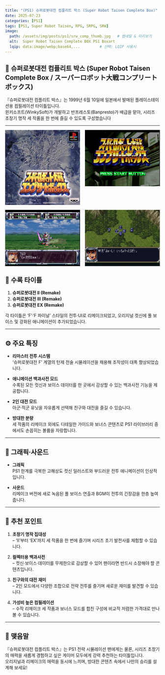 ```yaml
---
title: "(PS1) 슈퍼로봇대전 컴플리트 박스 (Super Robot Taisen Complete Box)"
date: 2025-07-23
categories: [PS1]
tags: [PS1, Super Robot Taisen, RPG, SRPG, SRW]
image:
  path: /assets/img/posts/ps1/srw_comp_thumb.jpg   # 썸네일 & 미리보기
  alt:  Super Robot Taisen Complete BOX PS1 Boxart
  lqip: data:image/webp;base64,...         # 선택: LQIP 사용시
---
```


## 📜 슈퍼로봇대전 컴플리트 박스 (Super Robot Taisen Complete Box / スーパーロボット大戦コンプリートボックス)

『슈퍼로봇대전 컴플리트 박스』는 1999년 6월 10일에 일본에서 발매된 플레이스테이션용 컴필레이션 타이틀입니다.  
윈키소프트(WinkySoft)가 개발하고 반프레스토(Banpresto)가 배급을 맡아, 시리즈 초창기 명작 세 작품을 한 번에 즐길 수 있도록 구성했습니다   

---

<!-- <img src="/assets/img/posts/ps1/DQM_front.jpg" alt="DQM 표지">
![DQM표지](/assets/img/posts/ps1/DQM_front.jpg){: width="250px" } -->

<div style="display: grid; grid-template-columns: repeat(2, 1fr); gap: 1rem;">
  <img src="/assets/img/posts/ps1/srw_comp_front.jpg" alt="슈퍼로봇대전 컴플리트 박스 표지">
  <img src="/assets/img/posts/ps1/srw_comp_title.png" alt="슈퍼로봇대전 컴플리트 박스 타이틀">
  <img src="/assets/img/posts/ps1/srw_comp_sc1.png" alt="슈퍼로봇대전 컴플리트 박스 스샷">
  <img src="/assets/img/posts/ps1/srw_comp_sc2.jpg" alt="슈퍼로봇대전 컴플리트 박스 스샷">
</div>


## 🎲 수록 타이틀

1. **슈퍼로봇대전 II (Remake)**  
2. **슈퍼로봇대전 III (Remake)**  
3. **슈퍼로봇대전 EX (Remake)**  

각 타이틀은 ‘F’·‘F 파이널’ 스타일의 전투·UI로 리메이크되었고, 오리지널 컷신에 풀 보이스 및 강화된 애니메이션이 추가되었습니다.  

---

## ⚙️ 주요 특징

- **리마스터 전투 시스템**  
  ‘슈퍼로봇대전 F’ 계열의 턴제 전술 시뮬레이션을 채용해 조작성이 대폭 향상되었습니다.  

- **애니메이션 백과사전 모드**  
  수록된 모든 컷신과 보이스 데이터를 한 곳에서 감상할 수 있는 백과사전 기능을 제공합니다.  

- **2인 대전 모드**  
  아군·적군 유닛을 자유롭게 선택해 친구와 대전을 즐길 수 있습니다.  

- **방대한 분량**  
  세 작품의 리메이크 외에도 디테일한 가이드와 보너스 콘텐츠로 PS1 라이브러리 중에서도 손꼽히는 볼륨을 자랑합니다.  

---

## 🎨 그래픽·사운드

- **그래픽**  
  PS1 한계를 극복한 고해상도 컷신 일러스트와 부드러운 전투 애니메이션이 인상적입니다.  

- **사운드**  
  리메이크 버전에 새로 녹음된 풀 보이스 연출과 BGM이 전투의 긴장감을 한층 높여 줍니다.  

---

## 🎯 추천 포인트

1. **초창기 명작 집대성**  
   – ‘II’부터 ‘EX’까지 세 작품을 한 번에 즐기며 시리즈 초기 발전사를 체험할 수 있습니다.

2. **컬렉터용 백과사전**  
   – 컷신·보이스·데이터를 무제한으로 감상할 수 있어 팬이라면 반드시 소장해야 할 콘텐츠입니다.

3. **친구와의 대전 재미**  
   – 2인 모드에서 다양한 조합으로 전략 전투를 즐기며 새로운 재미를 발견할 수 있습니다.

4. **가성비 높은 컴필레이션**  
   – 수작 리메이크 세 작품과 보너스 모드를 합친 구성에 비교적 저렴한 가격대로 만나볼 수 있습니다.

---

## 🚀 맺음말

『슈퍼로봇대전 컴플리트 박스』는 PS1 전략 시뮬레이션 팬에게는 물론, 시리즈 초창기의 매력을 새롭게 경험하고 싶은 게이머 모두에게 강력 추천하는 타이틀입니다.  
오리지널과 리메이크의 매력을 동시에 느끼며, 방대한 콘텐츠 속에서 나만의 승리를 설계해 보세요!


<!-- *작성자: jjkkim88*  
*발행일: 2025년 7월 11일*   -->